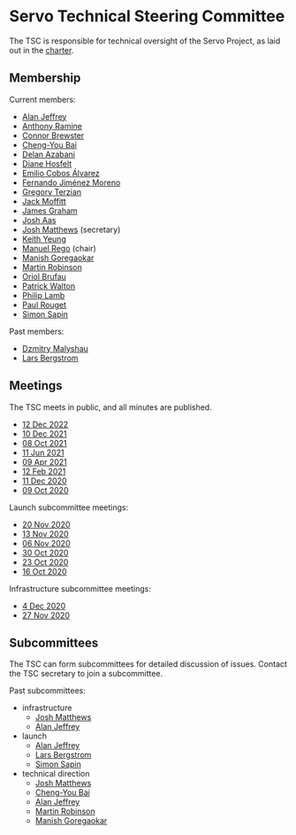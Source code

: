 # Servo Technical Steering Committee

The TSC is responsible for technical oversight of the Servo Project, as laid out in the [charter](../CHARTER.md).

## Membership

Current members:

- [Alan Jeffrey](https://github.com/asajeffrey)
- [Anthony Ramine](https://github.com/nox)
- [Connor Brewster](https://github.com/cbrewster)
- [Cheng-You Bai](https://github.com/cybai)
- [Delan Azabani](https://github.com/delan)
- [Diane Hosfelt](https://github.com/avadacatavra)
- [Emilio Cobos Álvarez](https://github.com/emilio)
- [Fernando Jiménez Moreno](https://github.com/ferjm)
- [Gregory Terzian](https://github.com/gterzian)
- [Jack Moffitt](https://github.com/metajack)
- [James Graham](https://github.com/jgraham)
- [Josh Aas](https://github.com/bdaehlie)
- [Josh Matthews](https://github.com/jdm) (secretary)
- [Keith Yeung](https://github.com/KiChjang)
- [Manuel Rego](https://github.com/mrego) (chair)
- [Manish Goregaokar](https://github.com/Manishearth)
- [Martin Robinson](https://github.com/mrobinson)
- [Oriol Brufau](https://github.com/Loirooriol)
- [Patrick Walton](https://github.com/pcwalton)
- [Philip Lamb](https://github.com/philip-lamb)
- [Paul Rouget](https://github.com/paulrouget)
- [Simon Sapin](https://github.com/SimonSapin)

Past members:

- [Dzmitry Malyshau](https://github.com/kvark)
- [Lars Bergstrom](https://github.com/larsbergstrom)

## Meetings

The TSC meets in public, and all minutes are published.

* [12 Dec 2022](tsc-2022-12-12.md)
* [10 Dec 2021](tsc-2021-12-10.md)
* [08 Oct 2021](tsc-2021-10-08.md)
* [11 Jun 2021](tsc-2021-06-11.md)
* [09 Apr 2021](tsc-2021-04-09.md)
* [12 Feb 2021](tsc-2021-02-12.md)
* [11 Dec 2020](tsc-2020-12-11.md)
* [09 Oct 2020](tsc-2020-10-09.md)

Launch subcommittee meetings:
* [20 Nov 2020](launch-2020-11-20.md)
* [13 Nov 2020](launch-2020-11-13.md)
* [06 Nov 2020](launch-2020-11-06.md)
* [30 Oct 2020](launch-2020-10-30.md)
* [23 Oct 2020](launch-2020-10-23.md)
* [16 Oct 2020](launch-2020-10-16.md)

Infrastructure subcommittee meetings:
* [4 Dec 2020](infra-2020-12-04.md)
* [27 Nov 2020](infra-2020-11-27.md)

## Subcommittees

The TSC can form subcommittees for detailed discussion of issues.
Contact the TSC secretary to join a subcommittee.

Past subcommittees:

- infrastructure
  - [Josh Matthews](https://github.com/jdm)
  - [Alan Jeffrey](https://github.com/asajeffrey)
- launch
  - [Alan Jeffrey](https://github.com/asajeffrey)
  - [Lars Bergstrom](https://github.com/larsbergstrom)
  - [Simon Sapin](https://github.com/SimonSapin)
- technical direction
  - [Josh Matthews](https://github.com/jdm)
  - [Cheng-You Bai](https://github.com/cybai)
  - [Alan Jeffrey](https://github.com/asajeffrey)
  - [Martin Robinson](https://github.com/mrobinson)
  - [Manish Goregaokar](https://github.com/Manishearth)

